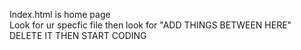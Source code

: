 Index.html is home page
<br/>
Look for ur specfic file then look for "ADD THINGS BETWEEN HERE" DELETE IT THEN START CODING
